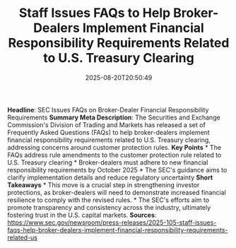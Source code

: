 ﻿---
title: "  Staff Issues FAQs to Help Broker-Dealers Implement Financial Responsibility Requirements Related to U.S. Treasury Clearing
"
date: "2025-08-20T20:50:49"
category: "Markets"
image: "/images/generated/briefs/2025-08-20/staff-issues-faqs-to-help-brokerdealers-implement-financia.svg"

summary: ""
slug: "  staff issues faqs to help brokerdealers implement financia"
source_urls:
  - "https://www.sec.gov/newsroom/press-releases/2025-105-staff-issues-faqs-help-broker-dealers-implement-financial-responsibility-requirements-related-us"
seo:
  title: "  Staff Issues FAQs to Help Broker-Dealers Implement Financial Responsibility Requirements Related to U.S. Treasury Clearing
 | Hash n Hedge"
  description: ""
  keywords: ["news", "markets", "brief"]
---
**Headline**: SEC Issues FAQs on Broker-Dealer Financial Responsibility Requirements  **Summary Meta Description**: The Securities and Exchange Commission's Division of Trading and Markets has released a set of Frequently Asked Questions (FAQs) to help broker-dealers implement financial responsibility requirements related to U.S. Treasury clearing, addressing concerns around customer protection rules.  **Key Points**  * The FAQs address rule amendments to the customer protection rule related to U.S. Treasury clearing * Broker-dealers must adhere to new financial responsibility requirements by October 2025 * The SEC's guidance aims to clarify implementation details and reduce regulatory uncertainty  **Short Takeaways**  * This move is a crucial step in strengthening investor protections, as broker-dealers will need to demonstrate increased financial resilience to comply with the revised rules. * The SEC's efforts aim to promote transparency and consistency across the industry, ultimately fostering trust in the U.S. capital markets.  **Sources**:  https://www.sec.gov/newsroom/press-releases/2025-105-staff-issues-faqs-help-broker-dealers-implement-financial-responsibility-requirements-related-us 
